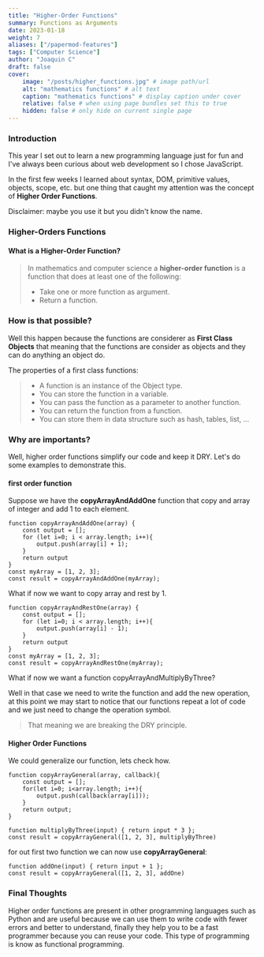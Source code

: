 ```yaml
---
title: "Higher-Order Functions"
summary: Functions as Arguments
date: 2023-01-18
weight: 7
aliases: ["/papermod-features"]
tags: ["Computer Science"]
author: "Joaquin C"
draft: false
cover:
    image: "/posts/higher_functions.jpg" # image path/url
    alt: "mathematics functions" # alt text
    caption: "mathematics functions" # display caption under cover
    relative: false # when using page bundles set this to true
    hidden: false # only hide on current single page
---
```


### Introduction
This year I set out to learn a new programming language just for fun and I've always been curious about web development so I chose JavaScript.

In the first few weeks I learned about syntax, DOM, primitive values, objects, scope, etc. but one thing that caught my attention was the concept of **Higher Order Functions**.

Disclaimer: maybe you use it but you didn't know the name.

### Higher-Orders Functions

#### What is a Higher-Order Function?
> In mathematics and computer science a **higher-order function** is a function that does at least one of the following:
>- Take one or more function as argument.
>- Return a function.


### How is that possible?
Well this happen because the functions are considerer as **First Class Objects** that meaning that the functions are consider as objects and they can do anything an object do.

The properties of a first class functions:
>- A function is an instance of the Object type.
>- You can store the function in a variable.
>- You can pass the function as a parameter to another function.
>- You can return the function from a function.
>- You can store them in data structure such as hash, tables, list, ...

### Why are importants?
Well, higher order functions simplify our code and keep it DRY.
Let's do some examples to demonstrate this.

#### first order function
Suppose we have the **copyArrayAndAddOne** function that copy and array of integer and add 1 to each element.

```shell
function copyArrayAndAddOne(array) {
    const output = [];
    for (let i=0; i < array.length; i++){
        output.push(array[i] + 1);
    }
    return output
}
const myArray = [1, 2, 3];
const result = copyArrayAndAddOne(myArray);
```

What if now we want to copy array and rest by 1.

```shell
function copyArrayAndRestOne(array) {
    const output = [];
    for (let i=0; i < array.length; i++){
        output.push(array[i] - 1);
    }
    return output
}
const myArray = [1, 2, 3];
const result = copyArrayAndRestOne(myArray);
```
What if now we want a function copyArrayAndMultiplyByThree? 

Well in that case we need to write the function and add the new operation, at this point we may start to notice that our functions repeat a lot of code and we just need to change the operation symbol.
 
> That meaning we are breaking the DRY principle.

#### Higher Order Functions
We could generalize our function, lets check how.

```shell
function copyArrayGeneral(array, callback){
    const output = [];
    for(let i=0; i<array.length; i++){
        output.push(callback(array[i]));
    }
    return output;
}

function multiplyByThree(input) { return input * 3 };
const result = copyArrayGeneral([1, 2, 3], multiplyByThree)

```
for out first two function we can now use **copyArrayGeneral**:

```shell
function addOne(input) { return input + 1 };
const result = copyArrayGeneral([1, 2, 3], addOne)

```
### Final Thoughts
Higher order functions are present in other programming languages such as Python and are useful because we can use them to write code with fewer errors and better to understand, finally they help you to be a fast programmer because you can reuse your code.
This type of programming is know as functional programming.